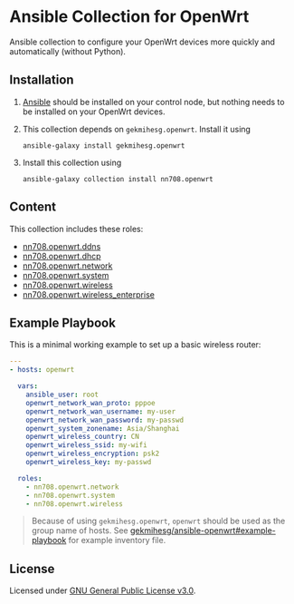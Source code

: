 # Ansible Collection for OpenWrt

Ansible collection to configure your OpenWrt devices more quickly and automatically (without Python).

## Installation

1. [Ansible](https://docs.ansible.com/ansible/latest/installation_guide/intro_installation.html) should be installed on your control node, but nothing needs to be installed on your OpenWrt devices.

2. This collection depends on `gekmihesg.openwrt`. Install it using

    ```
    ansible-galaxy install gekmihesg.openwrt
    ```

3. Install this collection using

    ```
    ansible-galaxy collection install nn708.openwrt
    ```

## Content

This collection includes these roles:

+ [nn708.openwrt.ddns](https://github.com/NN708/ansible-openwrt/tree/master/roles/ddns)
+ [nn708.openwrt.dhcp](https://github.com/NN708/ansible-openwrt/tree/master/roles/dhcp)
+ [nn708.openwrt.network](https://github.com/NN708/ansible-openwrt/tree/master/roles/network)
+ [nn708.openwrt.system](https://github.com/NN708/ansible-openwrt/tree/master/roles/system)
+ [nn708.openwrt.wireless](https://github.com/NN708/ansible-openwrt/tree/master/roles/wireless)
+ [nn708.openwrt.wireless_enterprise](https://github.com/NN708/ansible-openwrt/tree/master/roles/wireless_enterprise)

## Example Playbook

This is a minimal working example to set up a basic wireless router:

```yaml
---
- hosts: openwrt

  vars:
    ansible_user: root
    openwrt_network_wan_proto: pppoe
    openwrt_network_wan_username: my-user
    openwrt_network_wan_password: my-passwd
    openwrt_system_zonename: Asia/Shanghai
    openwrt_wireless_country: CN
    openwrt_wireless_ssid: my-wifi
    openwrt_wireless_encryption: psk2
    openwrt_wireless_key: my-passwd

  roles:
    - nn708.openwrt.network
    - nn708.openwrt.system
    - nn708.openwrt.wireless
```

> Because of using `gekmihesg.openwrt`, `openwrt` should be used as the group name of hosts. See [gekmihesg/ansible-openwrt#example-playbook](https://github.com/gekmihesg/ansible-openwrt#example-playbook) for example inventory file.

## License

Licensed under [GNU General Public License v3.0](https://www.gnu.org/licenses/gpl-3.0.txt).